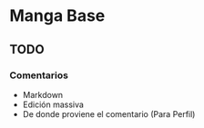 # Manga Base

## TODO

### Comentarios

- Markdown
- Edición massiva
- De donde proviene el comentario (Para Perfil)